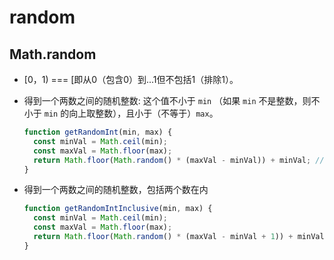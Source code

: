 # random

## Math.random

  - \[0，1) === \[即从0（包含0）到...1但不包括1（排除1）。

  - 得到一个两数之间的随机整数: 这个值不小于 `min` （如果 `min` 不是整数，则不小于 `min` 的向上取整数），且小于（不等于）`max`。

    ```javascript
    function getRandomInt(min, max) {
      const minVal = Math.ceil(min);
      const maxVal = Math.floor(max);
      return Math.floor(Math.random() * (maxVal - minVal)) + minVal; //不含最大值，含最小值
    }
    ```

  - 得到一个两数之间的随机整数，包括两个数在内

    ```javascript
    function getRandomIntInclusive(min, max) {
      const minVal = Math.ceil(min);
      const maxVal = Math.floor(max);
      return Math.floor(Math.random() * (maxVal - minVal + 1)) + minVal; //含最大值，含最小值
    }
    ```
